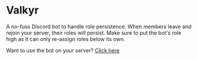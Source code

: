 # Valkyr

A no-fuss Discord bot to handle role persistence. When members leave and rejoin your server, their roles will persist. Make sure to put the bot's role high as it can only re-assign roles below its own.

Want to use the bot on your server? [Click here](https://discord.com/api/oauth2/authorize?client_id=1191228350069473360&permissions=268435456&scope=bot)
